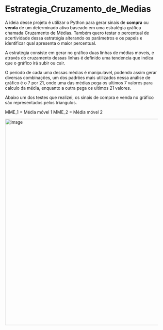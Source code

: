 # Estrategia_Cruzamento_de_Medias

A ideia desse projeto é utilizar o Python para gerar sinais de **compra** ou **venda** de um determinado ativo baseado em uma estratégia gráfica chamada Cruzamento de Médias. Também quero testar o percentual de acertividade dessa estratégia alterando os parâmetros e os papeis e identificar qual apresenta o maior percentual.

A estratégia consiste em gerar no gráfico duas linhas de médias móveis, e através do cruzamento dessas linhas é definido uma tendencia que indica que o gráfico irá subir ou cair.

O período de cada uma dessas médias é manipulável, podendo assim gerar diversas combinações, um dos padrões mais utilizados nessa análise de gráfico é o 7 por 21, onde uma das médias pega os ultimos 7 valores para calculo da média, enquanto a outra pega os ultimos 21 valores.


Abaixo um dos testes que realizei, os sinais de compra e venda no gráfico são representados pelos triangulos.

MME_1 = Média móvel 1
MME_2 = Média móvel 2

<img width="677" alt="image" src="https://github.com/MateusNaza/Estrategia_Cruzamento_de_Medias/assets/127886025/4587607a-ea7f-4cb5-ab87-103049017a5b">




